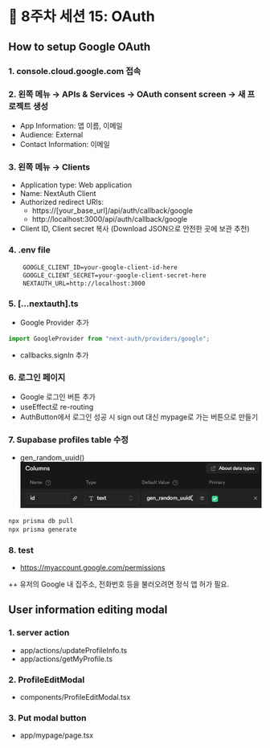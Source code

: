 # 📌 8주차 세션 15: OAuth

## How to setup Google OAuth
### 1. console.cloud.google.com 접속
### 2. 왼쪽 메뉴 → APIs & Services → OAuth consent screen → 새 프로젝트 생성
- App Information: 앱 이름, 이메일
- Audience: External
- Contact Information: 이메일
### 3. 왼쪽 메뉴 → Clients
- Application type: Web application
- Name: NextAuth Client
- Authorized redirect URIs:
    - https://[your_base_url]/api/auth/callback/google
    - http://localhost:3000/api/auth/callback/google
- Client ID, Client secret 복사 (Download JSON으로 안전한 곳에 보관 추천)
### 4. .env file
```text
    GOOGLE_CLIENT_ID=your-google-client-id-here
    GOOGLE_CLIENT_SECRET=your-google-client-secret-here
    NEXTAUTH_URL=http://localhost:3000
```

### 5. [...nextauth].ts
- Google Provider 추가
```ts
import GoogleProvider from "next-auth/providers/google";
```
- callbacks.signIn 추가

### 6. 로그인 페이지
- Google 로그인 버튼 추가
- useEffect로 re-routing
- AuthButton에서 로그인 성공 시 sign out 대신 mypage로 가는 버튼으로 만들기

### 7. Supabase profiles table 수정
- gen_random_uuid()
![img.png](img.png)
```bash
npx prisma db pull
npx prisma generate
```

### 8. test
- https://myaccount.google.com/permissions

++ 유저의 Google 내 집주소, 전화번호 등을 불러오려면 정식 앱 허가 필요.

## User information editing modal
### 1. server action
- app/actions/updateProfileInfo.ts
- app/actions/getMyProfile.ts
### 2. ProfileEditModal
- components/ProfileEditModal.tsx
### 3. Put modal button
- app/mypage/page.tsx